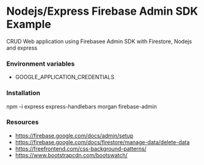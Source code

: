 # Nodejs/Express Firebase Admin SDK Example

CRUD Web application using Firebasee Admin SDK with Firestore, Nodejs and express

### Environment variables

* GOOGLE_APPLICATION_CREDENTIALS

### Installation

npm -i express express-handlebars morgan firebase-admin

### Resources
- https://firebase.google.com/docs/admin/setup
- https://firebase.google.com/docs/firestore/manage-data/delete-data
- https://freefrontend.com/css-background-patterns/
- https://www.bootstrapcdn.com/bootswatch/
